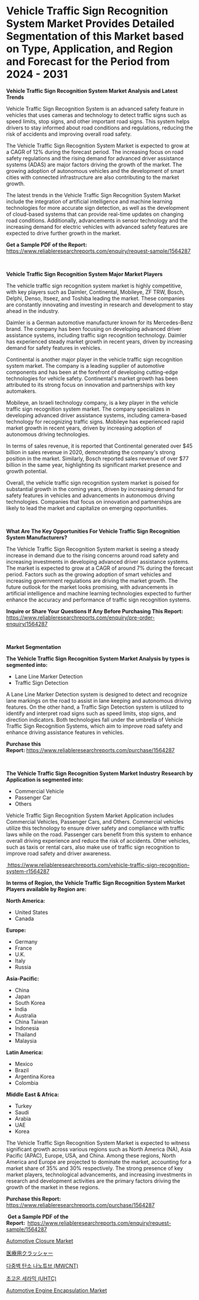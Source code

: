 <p><h1>Vehicle Traffic Sign Recognition System Market Provides Detailed Segmentation of this Market based on Type, Application, and Region and Forecast for the Period from 2024 - 2031</h1></p><p><strong>Vehicle Traffic Sign Recognition System Market Analysis and Latest Trends</strong></p>
<p><p>Vehicle Traffic Sign Recognition System is an advanced safety feature in vehicles that uses cameras and technology to detect traffic signs such as speed limits, stop signs, and other important road signs. This system helps drivers to stay informed about road conditions and regulations, reducing the risk of accidents and improving overall road safety.</p><p>The Vehicle Traffic Sign Recognition System Market is expected to grow at a CAGR of 12% during the forecast period. The increasing focus on road safety regulations and the rising demand for advanced driver assistance systems (ADAS) are major factors driving the growth of the market. The growing adoption of autonomous vehicles and the development of smart cities with connected infrastructure are also contributing to the market growth.</p><p>The latest trends in the Vehicle Traffic Sign Recognition System Market include the integration of artificial intelligence and machine learning technologies for more accurate sign detection, as well as the development of cloud-based systems that can provide real-time updates on changing road conditions. Additionally, advancements in sensor technology and the increasing demand for electric vehicles with advanced safety features are expected to drive further growth in the market.</p></p>
<p><strong>Get a Sample PDF of the Report:&nbsp;</strong> <a href="https://www.reliableresearchreports.com/enquiry/request-sample/1564287">https://www.reliableresearchreports.com/enquiry/request-sample/1564287</a></p>
<p>&nbsp;</p>
<p><strong>Vehicle Traffic Sign Recognition System Major Market Players</strong></p>
<p><p>The vehicle traffic sign recognition system market is highly competitive, with key players such as Daimler, Continental, Mobileye, ZF TRW, Bosch, Delphi, Denso, Itseez, and Toshiba leading the market. These companies are constantly innovating and investing in research and development to stay ahead in the industry.</p><p>Daimler is a German automotive manufacturer known for its Mercedes-Benz brand. The company has been focusing on developing advanced driver assistance systems, including traffic sign recognition technology. Daimler has experienced steady market growth in recent years, driven by increasing demand for safety features in vehicles. </p><p>Continental is another major player in the vehicle traffic sign recognition system market. The company is a leading supplier of automotive components and has been at the forefront of developing cutting-edge technologies for vehicle safety. Continental's market growth has been attributed to its strong focus on innovation and partnerships with key automakers.</p><p>Mobileye, an Israeli technology company, is a key player in the vehicle traffic sign recognition system market. The company specializes in developing advanced driver assistance systems, including camera-based technology for recognizing traffic signs. Mobileye has experienced rapid market growth in recent years, driven by increasing adoption of autonomous driving technologies.</p><p>In terms of sales revenue, it is reported that Continental generated over $45 billion in sales revenue in 2020, demonstrating the company's strong position in the market. Similarly, Bosch reported sales revenue of over $77 billion in the same year, highlighting its significant market presence and growth potential.</p><p>Overall, the vehicle traffic sign recognition system market is poised for substantial growth in the coming years, driven by increasing demand for safety features in vehicles and advancements in autonomous driving technologies. Companies that focus on innovation and partnerships are likely to lead the market and capitalize on emerging opportunities.</p></p>
<p>&nbsp;</p>
<p><strong>What Are The Key Opportunities For Vehicle Traffic Sign Recognition System Manufacturers?</strong></p>
<p><p>The Vehicle Traffic Sign Recognition System market is seeing a steady increase in demand due to the rising concerns around road safety and increasing investments in developing advanced driver assistance systems. The market is expected to grow at a CAGR of around 7% during the forecast period. Factors such as the growing adoption of smart vehicles and increasing government regulations are driving the market growth. The future outlook for the market looks promising, with advancements in artificial intelligence and machine learning technologies expected to further enhance the accuracy and performance of traffic sign recognition systems.</p></p>
<p><strong>Inquire or Share Your Questions If Any Before Purchasing This Report:</strong> <a href="https://www.reliableresearchreports.com/enquiry/pre-order-enquiry/1564287">https://www.reliableresearchreports.com/enquiry/pre-order-enquiry/1564287</a></p>
<p>&nbsp;</p>
<p><strong>Market Segmentation</strong></p>
<p><strong>The Vehicle Traffic Sign Recognition System Market Analysis by types is segmented into:</strong></p>
<p><ul><li>Lane Line Marker Detection</li><li>Traffic Sign Detection</li></ul></p>
<p><p>A Lane Line Marker Detection system is designed to detect and recognize lane markings on the road to assist in lane keeping and autonomous driving features. On the other hand, a Traffic Sign Detection system is utilized to identify and interpret road signs such as speed limits, stop signs, and direction indicators. Both technologies fall under the umbrella of Vehicle Traffic Sign Recognition Systems, which aim to improve road safety and enhance driving assistance features in vehicles.</p></p>
<p><strong>Purchase this Report:&nbsp;</strong><a href="https://www.reliableresearchreports.com/purchase/1564287">https://www.reliableresearchreports.com/purchase/1564287</a></p>
<p>&nbsp;</p>
<p><strong>The Vehicle Traffic Sign Recognition System Market Industry Research by Application is segmented into:</strong></p>
<p><ul><li>Commercial Vehicle</li><li>Passenger Car</li><li>Others</li></ul></p>
<p><p>Vehicle Traffic Sign Recognition System Market Application includes Commercial Vehicles, Passenger Cars, and Others. Commercial vehicles utilize this technology to ensure driver safety and compliance with traffic laws while on the road. Passenger cars benefit from this system to enhance overall driving experience and reduce the risk of accidents. Other vehicles, such as taxis or rental cars, also make use of traffic sign recognition to improve road safety and driver awareness.</p></p>
<p><a href="https://www.reliableresearchreports.com/vehicle-traffic-sign-recognition-system-r1564287">&nbsp;https://www.reliableresearchreports.com/vehicle-traffic-sign-recognition-system-r1564287</a></p>
<p><strong>In terms of Region, the Vehicle Traffic Sign Recognition System Market Players available by Region are:</strong></p>
<p>
    <p> <strong> North America: </strong>
        <ul>
            <li>United States</li>
            <li>Canada</li>
        </ul>
        </p> 
    <p> <strong> Europe: </strong>
        <ul>
            <li>Germany</li>
            <li>France</li>
            <li>U.K.</li>
            <li>Italy</li>
            <li>Russia</li>
        </ul>
        </p> 
    <p> <strong> Asia-Pacific: </strong>
        <ul>
            <li>China</li>
            <li>Japan</li>
            <li>South Korea</li>
            <li>India</li>
            <li>Australia</li>
            <li>China Taiwan</li>
            <li>Indonesia</li>
            <li>Thailand</li>
            <li>Malaysia</li>
        </ul>
        </p> 
    <p> <strong> Latin America: </strong>
        <ul>
            <li>Mexico</li>
            <li>Brazil</li>
            <li>Argentina Korea</li>
            <li>Colombia</li>
        </ul>
        </p> 
    <p> <strong> Middle East & Africa: </strong>
        <ul>
            <li>Turkey</li>
            <li>Saudi</li>
            <li>Arabia</li>
            <li>UAE</li>
            <li>Korea</li>
        </ul>
    </p>
    </p>
<p><p>The Vehicle Traffic Sign Recognition System Market is expected to witness significant growth across various regions such as North America (NA), Asia Pacific (APAC), Europe, USA, and China. Among these regions, North America and Europe are projected to dominate the market, accounting for a market share of 35% and 30% respectively. The strong presence of key market players, technological advancements, and increasing investments in research and development activities are the primary factors driving the growth of the market in these regions.</p></p>
<p><strong>Purchase this Report: </strong><a href="https://www.reliableresearchreports.com/purchase/1564287">https://www.reliableresearchreports.com/purchase/1564287</a></p>
<p>&nbsp;<strong>Get a Sample PDF of the Report:&nbsp;&nbsp;</strong><a href="https://www.reliableresearchreports.com/enquiry/request-sample/1564287">https://www.reliableresearchreports.com/enquiry/request-sample/1564287</a></p>
<p><strong></strong></p>
<p><p><a href="https://github.com/sosoelmasry38/Market-Research-Report-List-1/blob/main/automotive-closure-market.md">Automotive Closure Market</a></p><p><a href="https://github.com/MacyOrn/Market-Research-Report-List-1/blob/main/7827418127591.md">医療用クラッシャー</a></p><p><a href="https://github.com/shade463/Market-Research-Report-List-1/blob/main/7047183114594.md">다중벽 탄소 나노튜브 (MWCNT)</a></p><p><a href="https://github.com/FelipeGrrady654556/Market-Research-Report-List-2/blob/main/1688440114593.md">초고온 세라믹 (UHTC)</a></p><p><a href="https://github.com/muhammadasraf467/Market-Research-Report-List-1/blob/main/automotive-engine-encapsulation-market.md">Automotive Engine Encapsulation Market</a></p></p>